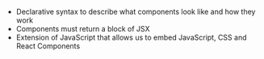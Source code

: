 - Declarative syntax to describe what components look like and how they work
- Components must return a block of JSX
- Extension of JavaScript that allows us to embed JavaScript, CSS and React Components 